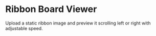 # Ribbon Board Viewer

Upload a static ribbon image and preview it scrolling left or right with adjustable speed.